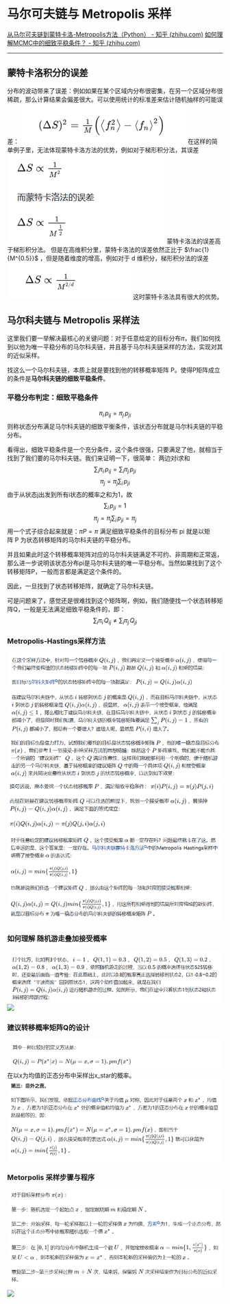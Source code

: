 # 马尔可夫链与 Metropolis 采样
[从马尔可夫链到蒙特卡洛-Metropolis方法（Python） - 知乎 (zhihu.com)](https://zhuanlan.zhihu.com/p/146020807)
[如何理解MCMC中的细致平稳条件？ - 知乎 (zhihu.com)](https://www.zhihu.com/question/63305712)

---
## 蒙特卡洛积分的误差
分布的波动带来了误差：例如如果在某个区域内分布很密集，在另一个区域分布很稀疏，那么计算结果会偏差很大。可以使用统计的标准差来估计随机抽样的可能误差：
![](pic/Pasted%20image%2020240325204152.png)
在这样的简单例子里，无法体现蒙特卡洛方法的优势，例如对于梯形积分法，其误差
![](pic/Pasted%20image%2020240325204233.png)
蒙特卡洛法的误差高于梯形积分法。
但是在高维积分里，蒙特卡洛法的误差依然正比于 $\frac{1}{M^{0.5}}$ ，但是随着维度的增高，例如对于 d 维积分，梯形积分法的误差
![](pic/Pasted%20image%2020240325204329.png)
这时蒙特卡洛法具有很大的优势。
## 马尔科夫链与 Metropolis 采样法
这里我们要一举解决最核心的关键问题：对于任意给定的目标分布$\pi$，我们如何找到以他为唯一平稳分布的马尔科夫链，并且基于马尔科夫链采样的方法，实现对其的近似采样。

找这么一个马尔科夫链，本质上就是要找到他的转移概率矩阵 P。使得P矩阵成立的条件是**马尔科夫链的细致平稳条件**。
### 平稳分布判定：细致平稳条件
$$\pi_i\,p_{ij}=\pi_j\,p_{ji}$$
则称状态分布满足马尔科夫链的细致平衡条件，该状态分布就是马尔科夫链的平稳分布。

看得出，细致平稳条件是一个充分条件，这个条件很强，只要满足了他，就相当于找到了我们要的马尔科夫链。我们来证明一下，很简单：
两边对i求和
$$\sum_i \pi_i\,p_{ij}=\sum_i \pi_j\,p_{ji}$$
$$\pi_j=\pi_j\sum_i \,p_{ji}$$
由于从状态j出发到所有i状态的概率之和为1，故
$$\sum_i \,p_{ji}=1$$
$$\pi_j=\pi_j\sum_i \,p_{ji}=\pi_j$$
用一个式子综合起来就是：$\pi P=\pi$
满足细致平稳条件的目标分布 pi 就是以矩阵 P 为状态转移矩阵的马尔科夫链的平稳分布。

并且如果此时这个转移概率矩阵对应的马尔科夫链满足不可约、非周期和正常返，那么进一步说明该状态分布pi是马尔科夫链的唯一平稳分布。当然如果找到了这个转移矩阵P，一般而言都是满足这个条件的。

因此，一旦找到了状态转移矩阵，就确定了马尔科夫链。

可是问题来了，感觉还是很难找到这个矩阵啊，例如，我们随便找一个状态转移矩阵Q，一般是无法满足细致平稳条件的，即：
$$\sum_i \pi_i\,Q_{ij}\not =\sum_i \pi_j\,Q_{ji}$$
### Metropolis-Hastings采样方法
![](pic/Pasted%20image%2020240326105337.png)
![](pic/Pasted%20image%2020240326105356.png)
![](pic/Pasted%20image%2020240326105451.png)
![](pic/Pasted%20image%2020240326105522.png)
![](pic/Pasted%20image%2020240326105547.png)
### 如何理解 随机游走叠加接受概率
![](pic/Pasted%20image%2020240326105646.png)
![](https://pic1.zhimg.com/80/v2-e7974d84d09de7c3a6cdab57e7916873_720w.webp?source=1def8aca)
### 建议转移概率矩阵Q的设计
![](pic/Pasted%20image%2020240326105818.png)
在以x为均值的正态分布中采样出x_star的概率。
![](pic/Pasted%20image%2020240326105936.png)
### Metorpolis 采样步骤与程序
![](pic/Pasted%20image%2020240326110023.png)
![](https://pica.zhimg.com/80/v2-e06e789125a4014ffea8dc9c267cf8cf_720w.webp?source=1def8aca)